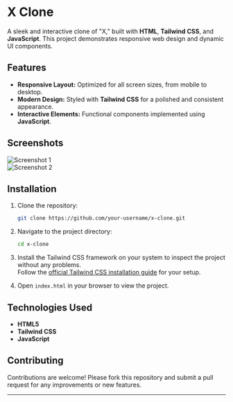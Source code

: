 
# X Clone  

A sleek and interactive clone of "X," built with **HTML**, **Tailwind CSS**, and **JavaScript**. This project demonstrates responsive web design and dynamic UI components.

## Features  
- **Responsive Layout:** Optimized for all screen sizes, from mobile to desktop.  
- **Modern Design:** Styled with **Tailwind CSS** for a polished and consistent appearance.  
- **Interactive Elements:** Functional components implemented using **JavaScript**.  

## Screenshots  
![Screenshot 1](path/to/screenshot1.png)  
![Screenshot 2](path/to/screenshot2.png)  

## Installation  
1. Clone the repository:  
   ```bash
   git clone https://github.com/your-username/x-clone.git
   ```  
2. Navigate to the project directory:  
   ```bash
   cd x-clone
   ```
3. Install the Tailwind CSS framework on your system to inspect the project without any problems.  
   Follow the [official Tailwind CSS installation guide](https://tailwindcss.com/docs/installation) for your setup.
   
5. Open `index.html` in your browser to view the project.  

## Technologies Used  
- **HTML5**  
- **Tailwind CSS**  
- **JavaScript**  

## Contributing  
Contributions are welcome! Please fork this repository and submit a pull request for any improvements or new features.


---
